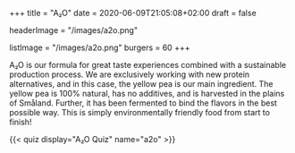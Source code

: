 +++
title = "A₂O"
date = 2020-06-09T21:05:08+02:00
draft = false

headerImage = "/images/a2o.png"

listImage = "/images/a2o.png"
burgers = 60
+++

A₂O is our formula for great taste experiences combined with a sustainable production
process. We are exclusively working with new protein alternatives, and in this case,
the yellow pea is our main ingredient. The yellow pea is 100% natural, has no additives,
and is harvested in the plains of Småland. Further, it has been fermented to bind the
flavors in the best possible way. This is simply environmentally friendly food from
start to finish!

{{< quiz display="A₂O Quiz" name="a2o" >}}
